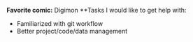 **Favorite comic:** Digimon
**Tasks I would like to get help with:
- Familiarized with git workflow
- Better project/code/data management